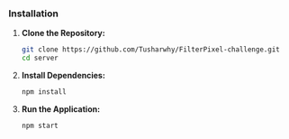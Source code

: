 
### Installation

1. **Clone the Repository:**

   ```bash
   git clone https://github.com/Tusharwhy/FilterPixel-challenge.git
   cd server

2. **Install Dependencies:**

   ```bash
   npm install

2. **Run the Application:**

   ```bash
   npm start
